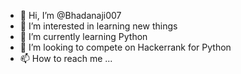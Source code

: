 - 👋 Hi, I’m @Bhadanaji007
- 👀 I’m interested in learning new things
- 🌱 I’m currently learning Python
- 💞️ I’m looking to compete on Hackerrank for Python
- 📫 How to reach me ...

<!---
Bhadanaji007/Bhadanaji007 is a ✨ special ✨ repository because its `README.md` (this file) appears on your GitHub profile.
You can click the Preview link to take a look at your changes.
--->

